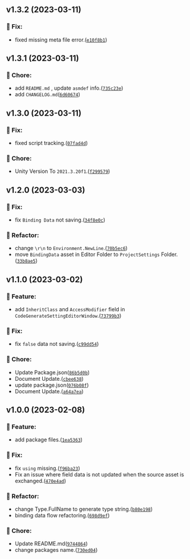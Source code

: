 ## v1.3.2 (2023-03-11)

### 🐞 Fix:

- fixed missing meta file error.([`e10f8b1`](https://github.com/Shaun-Fong/UIToolkit-FieldBinding/commit/e10f8b151ccfc4a4e5ac2d3523e7f98a57903503))

## v1.3.1 (2023-03-11)

### 🧩 Chore:

- add `README.md` , update `asmdef` info.([`735c23e`](https://github.com/Shaun-Fong/UIToolkit-FieldBinding/commit/735c23eb7a3c51d2844b89f28cd78a99333c606e))
- add `CHANGELOG.md`([`6d60674`](https://github.com/Shaun-Fong/UIToolkit-FieldBinding/commit/6d6067443a51ae2ab301e4fb0254f8acc1e9af38))

## v1.3.0 (2023-03-11)

### 🐞 Fix:

- fixed script tracking.([`07fad4d`](https://github.com/Shaun-Fong/UIToolkit-FieldBinding/commit/07fad4d377474778f090d3fec669baad4aa2171f))

### 🧩 Chore:

- Unity Version To `2021.3.20f1`.([`f299579`](https://github.com/Shaun-Fong/UIToolkit-FieldBinding/commit/f2995796396dbfbf6c78b9642f70aa00ff5f8f44))

## v1.2.0 (2023-03-03)

### 🐞 Fix:

- fix `Binding Data` not saving.([`34f8e0c`](https://github.com/Shaun-Fong/UIToolkit-FieldBinding/commit/34f8e0c23be77644ec606c0585305e27901a8f7b))

### 🔨 Refactor:

- change `\r\n` to `Environment.NewLine`.([`70b5ec6`](https://github.com/Shaun-Fong/UIToolkit-FieldBinding/commit/70b5ec6b56d70553d7ae4f0a285289b901284e16))
- move `BindingData` asset in Editor Folder to `ProjectSettings` Folder.([`33b8ae5`](https://github.com/Shaun-Fong/UIToolkit-FieldBinding/commit/33b8ae5f8f7546c7450c2d1f78fe4638e34fffe5))

## v1.1.0 (2023-03-02)

### 🚀 Feature:

- add `InheritClass` and `AccessModifier` field in `CodeGenerateSettingEditorWindow`.([`73799b3`](https://github.com/Shaun-Fong/UIToolkit-FieldBinding/commit/73799b3663b36f997a1acb69f8a9ae14b1da4697))

### 🐞 Fix:

- fix `false` data not saving.([`c99dd54`](https://github.com/Shaun-Fong/UIToolkit-FieldBinding/commit/c99dd54b563e66e0ce464055f1054f9d2bc52758))

### 🧩 Chore:

- Update Package.json([`86b5d0b`](https://github.com/Shaun-Fong/UIToolkit-FieldBinding/commit/86b5d0b4b20d19fcb72cef10e49c553a450043d9))
- Document Update.([`cbee638`](https://github.com/Shaun-Fong/UIToolkit-FieldBinding/commit/cbee638890c2e701065ab774716d9a68a6f0c056))
- update package.json([`076b08f`](https://github.com/Shaun-Fong/UIToolkit-FieldBinding/commit/076b08f028cb246586c28b1ed55f125b3bab735e))
- Document Update.([`a64a7ea`](https://github.com/Shaun-Fong/UIToolkit-FieldBinding/commit/a64a7ea83d357de1011400606684f18173e3304d))

## v1.0.0 (2023-02-08)

### 🚀 Feature:

- add package files.([`1ea5363`](https://github.com/Shaun-Fong/UIToolkit-FieldBinding/commit/1ea5363bb08d0071330c244767a2433489579b77))

### 🐞 Fix:

- fix `using` missing.([`f96ba23`](https://github.com/Shaun-Fong/UIToolkit-FieldBinding/commit/f96ba23c5c36b69b18874c0ffdb53c98790fb1af))
- Fix an issue where field data is not updated when the source asset is exchanged.([`470e4ad`](https://github.com/Shaun-Fong/UIToolkit-FieldBinding/commit/470e4ad2080ad5d925dd3193cc5596f84dc5008c))

### 🔨 Refactor:

- change Type.FullName to generate type string.([`b80e198`](https://github.com/Shaun-Fong/UIToolkit-FieldBinding/commit/b80e19828098610016312d709006a2083a30b05b))
- binding data flow refactoring.([`698d9ef`](https://github.com/Shaun-Fong/UIToolkit-FieldBinding/commit/698d9ef71f67ac31c5268f1f944fbf1328b6c2e2))

### 🧩 Chore:

- Update README.md([`9744864`](https://github.com/Shaun-Fong/UIToolkit-FieldBinding/commit/974486445b8788a9dfc3ff667e28f4b2c2d63ae6))
- change packages name.([`730ed04`](https://github.com/Shaun-Fong/UIToolkit-FieldBinding/commit/730ed04ef84a82dd9c09702f4dbac36b892af551))
